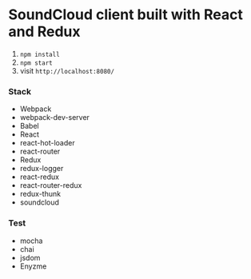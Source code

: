 # SoundCloud client built with React and Redux

1. `npm install`
2. `npm start`
3. visit `http://localhost:8080/`

### Stack

- Webpack
- webpack-dev-server
- Babel
- React
- react-hot-loader
- react-router
- Redux
- redux-logger
- react-redux
- react-router-redux
- redux-thunk
- soundcloud


### Test
- mocha
- chai
- jsdom
- Enyzme
